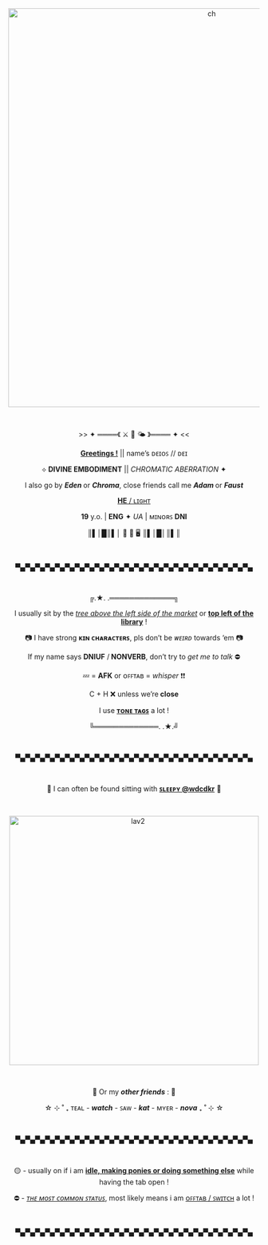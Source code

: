 <p><br></p>
<p align="center">
    <img width="800" src="https://i.postimg.cc/3x7sHCW8/222fsdfsdf.png" alt="ch">
</p>
<p><br></p>
<p><p align="center">>> ✦ ════《 ⚔️ 🌻 🌤️ 》════ ✦ <<</p>

<p><p align="center"><b><a href="https://open.spotify.com/playlist/48p0jUiUxjjbdKJRPEH6Rq?si=8a15a43518534b19">Greetings !</a></b> || name’s ᴅᴇɪᴏꜱ // ᴅᴇɪ</p>
<p><p align="center">⟡ <b>DIVINE EMBODIMENT</b> || <i>CHROMATIC ABERRATION </i>✦</p>
<p><p align="center">I also go by <i><b>Eden </b></i>or <i><b>Chroma</b></i>, close friends call me <i><b>Adam </b></i>or <i><b>Faust</b></i></p>
<p><p align="center"><b><a href="https://pronouns.cc/@desolyx-xvii">HE</a></b><a href="https://pronouns.cc/@desolyx-xvii"> / ʟɪɢʜᴛ</a></p>
<p><p align="center"><b>19</b> y.o. | <b>ENG</b> ✦ <i>UA </i>| ᴍɪɴᴏʀꜱ <b>DNI</b></p>

<p><p align="center">║▌│█║▌│ 💾 🌈 🖥️ ║▌│█│║▌║</p>

<p><br></p>
<p><p align="center">▀▄▀▄▀▄▀▄▀▄▀▄▀▄▀▄▀▄▀▄▀▄▀▄▀▄▀▄▀▄▀▄▀▄▀▄▀▄▀▄▀▄▀▄▀▄▀▄</p>
<p><br></p>

<p><p align="center">╔.★. .═════════════╗</p>

<p><p align="center">I usually sit by the <i><u>tree above the left side of the market</i></u> or <b><u>top left of the library</b></u> !</p>
<p><p align="center">📷 I have strong <b>ᴋɪɴ ᴄʜᴀʀᴀᴄᴛᴇʀꜱ</b>, pls don’t be <i>ᴡᴇɪʀᴅ </i>towards ‘em 📷</p>
<p><p align="center">If my name says <b>DNIUF</b> /<b> </b><b>NONVERB</b>, don’t try to <i>get me to talk </i>⛔</p>
<p><p align="center">💤 = <b>AFK</b> or ᴏꜰꜰᴛᴀʙ = <i>whisper</i> ❗❗</p>
<p><p align="center">C + H ❌ unless we’re<b> close</b></p>
<p><p align="center">I use <b><u>ᴛᴏɴᴇ ᴛᴀɢꜱ</b></u> a lot !</p>

<p><p align="center">╚═════════════. .★.╝</p>
<p><br></p>
<p><p align="center">▀▄▀▄▀▄▀▄▀▄▀▄▀▄▀▄▀▄▀▄▀▄▀▄▀▄▀▄▀▄▀▄▀▄▀▄▀▄▀▄▀▄▀▄▀▄▀▄</p>
<p><br></p>
<p><p align="center">💜 I can often be found sitting with <b><u>ꜱʟᴇᴇᴘʏ </b></u> <a target="_blank" rel="noopener noreferrer" href="https://github.com/wdcdkr"><strong>@wdcdkr</strong></a> 🔮</p>
<p><br></p>
<p align="center">
    <img width="500" src="https://i.postimg.cc/vTwT1Lsq/Screenshot-2024-11-24-094423.png" alt="lav2">
</p>
<p><br></p>
  


<p><p align="center">💖 Or my <i><b>other friends</b></i> : 💖</p>

<p><p align="center">☆ ⊹ ˚ ₊ ᴛᴇᴀʟ - <i><b>watch</b></i> - ꜱᴀᴡ - <i><b>kat</b></i> - ᴍʏᴇʀ - <i><b>nova</b></i> ₊ ˚ ⊹ ☆</p>
<p><br></p>
<p><p align="center">▀▄▀▄▀▄▀▄▀▄▀▄▀▄▀▄▀▄▀▄▀▄▀▄▀▄▀▄▀▄▀▄▀▄▀▄▀▄▀▄▀▄▀▄▀▄▀▄</p>
<p><br></p>
<p><p align="center">🟡 - usually on if i am <b><u>idle, making ponies or doing something else</b></u> while having the tab open !</p>
<p><p align="center">⛔ - <i><u>ᴛʜᴇ ᴍᴏꜱᴛ ᴄᴏᴍᴍᴏɴ ꜱᴛᴀᴛᴜꜱ</i></u>, most likely means i am <u>ᴏꜰꜰᴛᴀʙ / ꜱᴡɪᴛᴄʜ</u> a lot !</p>

<p><br></p>
<p><p align="center">▀▄▀▄▀▄▀▄▀▄▀▄▀▄▀▄▀▄▀▄▀▄▀▄▀▄▀▄▀▄▀▄▀▄▀▄▀▄▀▄▀▄▀▄▀▄▀▄</p>
<p><br></p>

